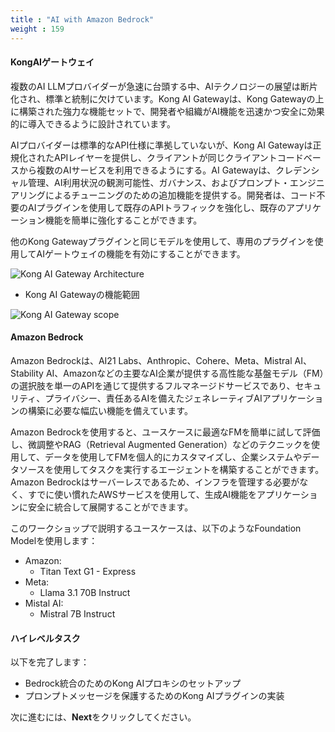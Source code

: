 ```yaml
---
title : "AI with Amazon Bedrock"
weight : 159
---
```


#### KongAIゲートウェイ

複数のAI LLMプロバイダーが急速に台頭する中、AIテクノロジーの展望は断片化され、標準と統制に欠けています。Kong AI Gatewayは、Kong Gatewayの上に構築された強力な機能セットで、開発者や組織がAI機能を迅速かつ安全に効果的に導入できるように設計されています。

AIプロバイダーは標準的なAPI仕様に準拠していないが、Kong AI Gatewayは正規化されたAPIレイヤーを提供し、クライアントが同じクライアントコードベースから複数のAIサービスを利用できるようにする。AI Gatewayは、クレデンシャル管理、AI利用状況の観測可能性、ガバナンス、およびプロンプト・エンジニアリングによるチューニングのための追加機能を提供する。開発者は、コード不要のAIプラグインを使用して既存のAPIトラフィックを強化し、既存のアプリケーション機能を簡単に強化することができます。

他のKong Gatewayプラグインと同じモデルを使用して、専用のプラグインを使用してAIゲートウェイの機能を有効にすることができます。

![Kong AI Gateway Architecture](/static/images/ai-gateway.png)

* Kong AI Gatewayの機能範囲

![Kong AI Gateway scope](/static/images/ai_gateway_scope.png)

#### Amazon Bedrock

Amazon Bedrockは、AI21 Labs、Anthropic、Cohere、Meta、Mistral AI、Stability AI、Amazonなどの主要なAI企業が提供する高性能な基盤モデル（FM）の選択肢を単一のAPIを通じて提供するフルマネージドサービスであり、セキュリティ、プライバシー、責任あるAIを備えたジェネレーティブAIアプリケーションの構築に必要な幅広い機能を備えています。

Amazon Bedrockを使用すると、ユースケースに最適なFMを簡単に試して評価し、微調整やRAG（Retrieval Augmented Generation）などのテクニックを使用して、データを使用してFMを個人的にカスタマイズし、企業システムやデータソースを使用してタスクを実行するエージェントを構築することができます。Amazon Bedrockはサーバーレスであるため、インフラを管理する必要がなく、すでに使い慣れたAWSサービスを使用して、生成AI機能をアプリケーションに安全に統合して展開することができます。

このワークショップで説明するユースケースは、以下のようなFoundation Modelを使用します：
* Amazon:
    * Titan Text G1 - Express
* Meta:
    * Llama 3.1 70B Instruct
* Mistal AI:
    * Mistral 7B Instruct

#### ハイレベルタスク
以下を完了します：
* Bedrock統合のためのKong AIプロキシのセットアップ
* プロンプトメッセージを保護するためのKong AIプラグインの実装

次に進むには、**Next**をクリックしてください。